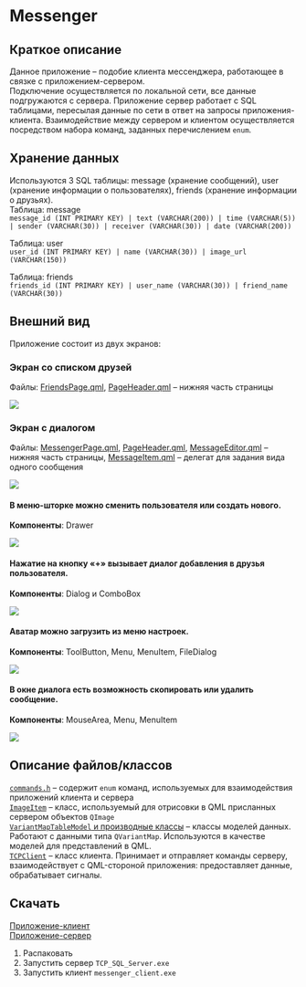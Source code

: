 # Messenger

## Краткое описание
Данное приложение – подобие клиента мессенджера, работающее в связке с приложением-сервером. <br>
Подключение осуществляется по локальной сети, все данные подгружаются с сервера. Приложение сервер работает с SQL таблицами, пересылая данные по сети в ответ на запросы приложения-клиента. Взаимодействие между сервером и клиентом осуществляется посредством набора команд, заданных перечислением `enum`.

## Хранение данных
Используются 3 SQL таблицы: message (хранение сообщений), user (хранение информации о пользователях), friends (хранение информации о друзьях).<br>
Таблица: message<br>
`message_id (INT PRIMARY KEY) | text (VARCHAR(200)) | time (VARCHAR(5)) | sender (VARCHAR(30)) | receiver (VARCHAR(30)) | date (VARCHAR(200))`<br>

Таблица: user<br>
`user_id (INT PRIMARY KEY) | name (VARCHAR(30)) | image_url (VARCHAR(150))`

Таблица: friends<br>
`friends_id (INT PRIMARY KEY) | user_name (VARCHAR(30)) | friend_name (VARCHAR(30))`

## Внешний вид
Приложение состоит из двух экранов:

### Экран со списком друзей
Файлы: [FriendsPage.qml](https://github.com/zasetskii/Messenger/blob/main/FriendsPage.qml), [PageHeader.qml](https://github.com/zasetskii/Messenger/blob/main/PageHeader.qml) – нижняя часть страницы

<img src="https://github.com/zasetskii/Messenger/blob/main/readme_images/1.png">

### Экран с диалогом
Файлы: [MessengerPage.qml](https://github.com/zasetskii/Messenger/blob/main/MessengerPage.qml), [PageHeader.qml](https://github.com/zasetskii/Messenger/blob/main/PageHeader.qml), [MessageEditor.qml](https://github.com/zasetskii/Messenger/blob/main/MessageEditor.qml) – нижняя часть страницы, [MessageItem.qml](https://github.com/zasetskii/Messenger/blob/main/MessageItem.qml) – делегат для задания вида одного сообщения

<img src="https://github.com/zasetskii/Messenger/blob/main/readme_images/2.png">

#### В меню-шторке можно сменить пользователя или создать нового.
<b>Компоненты</b>: Drawer

<img src="https://github.com/zasetskii/Messenger/blob/main/readme_images/3.png">

#### Нажатие на кнопку «+» вызывает диалог добавления в друзья пользователя.
<b>Компоненты</b>: Dialog и ComboBox

<img src="https://github.com/zasetskii/Messenger/blob/main/readme_images/4.png">

#### Аватар можно загрузить из меню настроек.
<b>Компоненты</b>: ToolButton, Menu, MenuItem, FileDialog

<img src="https://github.com/zasetskii/Messenger/blob/main/readme_images/5.png">

#### В окне диалога есть возможность скопировать или удалить сообщение.
<b>Компоненты</b>: MouseArea, Menu, MenuItem

<img src="https://github.com/zasetskii/Messenger/blob/main/readme_images/6.png">

## Описание файлов/классов
[`commands.h`](https://github.com/zasetskii/Messenger/blob/main/commands.h) – содержит `enum` команд, используемых для взаимодействия приложений клиента и сервера<br>
[`ImageItem`](https://github.com/zasetskii/Messenger/blob/main/imageitem.h) – класс, используемый для отрисовки в QML присланных сервером объектов `QImage`<br>
[`VariantMapTableModel` и производные классы](https://github.com/zasetskii/Messenger/blob/main/variantmaptablemodel.h) – классы моделей данных. Работают с данными типа `QVariantMap`. Используются в качестве моделей для представлений в QML.<br>
[`TCPClient`](https://github.com/zasetskii/Messenger/blob/main/tcpclient.h) – класс клиента. Принимает и отправляет команды серверу, взаимодействует с QML-стороной приложения: предоставляет данные, обрабатывает сигналы.<br>

## Скачать
[Приложение-клиент](https://disk.yandex.ru/d/_OELQFTO6egETg)<br>
[Приложение-сервер](https://disk.yandex.ru/d/AUzihxSNXG-FvQ)<br>
1. Распаковать<br>
2. Запустить сервер `TCP_SQL_Server.exe`<br>
3. Запустить клиент `messenger_client.exe`
